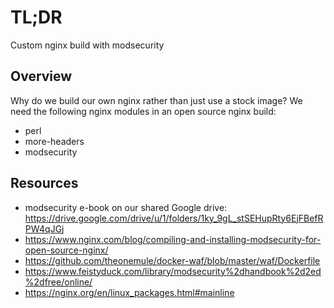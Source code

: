 # TL;DR

Custom nginx build with modsecurity

## Overview

Why do we build our own nginx rather than just use a stock image?
We need the following nginx modules in an open source nginx build:

* perl
* more-headers
* modsecurity

## Resources

* modsecurity e-book on our shared Google drive: https://drive.google.com/drive/u/1/folders/1ky_9gL_stSEHupRty6EjFBefRPW4qJGj
* https://www.nginx.com/blog/compiling-and-installing-modsecurity-for-open-source-nginx/
* https://github.com/theonemule/docker-waf/blob/master/waf/Dockerfile
* https://www.feistyduck.com/library/modsecurity%2dhandbook%2d2ed%2dfree/online/
* https://nginx.org/en/linux_packages.html#mainline
